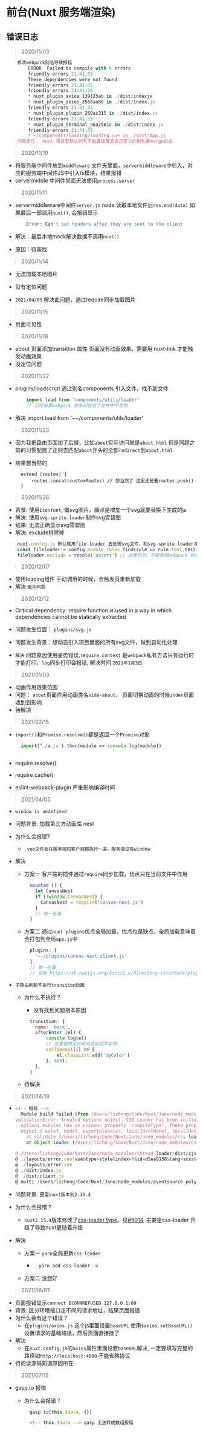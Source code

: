 # 前台(Nuxt 服务端渲染)

## 错误日志

> 2020/11/03

```js
    修改webpack别名导致报错
        ERROR  Failed to compile with 6 errors
        friendly-errors 21:41:35
        These dependencies were not found:
        friendly-errors 21:41:35
        friendly-errors 21:41:35
        * nuxt_plugin_axios_139125ab in ./dist/indexjs
        * nuxt_plugin_axios_3566aa80 in ./dist/index.js
        friendly-errors 21:41:35
        * nuxt_plugin_plugin_260ac315 in ./dist/index.js
        friendly-errors 21:41:35
        * nuxt_plugin_terminal_a6a2501c in ./dist/index.js
        friendly-errors 21:41:35
        * ~/components/loading/loading.vue in ./dist/App.js
    问题定位： nuxt 项目有默认别名不能直接覆盖自己定义的别名要merge进去  
```

>2020/11/10

+ 将服务端中间件放到`middleware` 文件夹里面，`servermiddleware`中引入，对应的服务端中间件JS中引入fs模块，结果报错
+ servermiddle 中间件里面无法使用`process.server`

>2020/11/11

+ servermiddleware中间件`server.js` node 读取本地文件后`res.end(data)` 如果最后一部调用`nuxt()`, 会报错显示

    ```js
        Error: Can't set headers after they are sent to the client
    ```

+ 解决：最后本地mock解决数据不调用`nuxt()`
+ 原因：待查找

> 2020/11/14

+ 无法加载本地图片
+ 没有定位问题

+ `2021/04/05` 解决此问题，通过require同步加载图片

> 2020/11/15

+ 页面可见性

> 2020/11/18

+ about 页面添加transition 属性 页面没有动画效果，需要用 nuxt-link 才能触发动画效果
+ 没定位问题

> 2020/11/22

+ plugins/loadscript 通过别名components 引入文件，找不到文件

    ```js
        import load from 'components/utils/loader'
        // 已经设置webpack 别名却在这个文件中不生效
    ```

+ 解决 import load from '~~/components/utils/loader'

> 2020/11/23

+ 因为我把路由页面加了后缀，比如`about`实际访问就是`about.html` 但是照顾之前的习惯配置了正则去匹配`about`开头的全部`redirect`到`about.html`
+ 结果想当然的

  ```JS
    extend (routes) {
        routes.concat(customRoutes) // 想当然了 这里还是要routes.push()
    }
  ```

>2020/11/26

+ 背景: 使用`iconfont`, 做svg图片，痛点是增加一个svg就要替换下生成的js
+ 解决: 使用`svg-sprite-loader`制作svg雪碧图
+ 结果: 无法正确显示svg雪碧图
+ 解决: exclude排除掉

```js
    nuxt.config.js 默认使用file-loader 去处理svg文件，和svg-sprite-loader冲突
    const fileloader = config.module.rules.find(rule => rule.test.test('.svg'))
    fileloader.exclude = resole('assets') // 这里巨坑，不能使用webpack 别名，需要自己配置
```

>2020/12/07

+ 使用loading组件 手动调用的时候，会触发页重新加载
+ 解决 `缓冲问题`

>2020/12/12

+ Critical dependency: require function is used in a way in which dependencies cannot be statically extracted
+ 问题发生位置： `plugins/svg.js`
+ 问题发生背景：想动态引入项目里面的所有svg文件，做到自动化处理

+ `解决` 问题原因使用姿势错误,`require.context` 是`webpack`私有方法只有运行时才能打印，`log`同步打印会报错, 解决时间 `2021年1月3日`

>2021/01/03

+ 动画作用效果范围
+ 问题： `about`页面作用动画类名`side-about`， 页面切换动画的时候`index`页面收到到影响
+ 待解决

>2021/02/15

+ `import()`和`Promise.resolve()`都是返回一个`Promise`对象

  ```js
    import(‘./a.js’).then(module => console.log(module))
    
  ```

+ require.resolve()
+ require.cache()

+ eslint-webpack-plugin 严重影响编译时间

>2021/04/05

+ `window is undefined`
+ 问题背景: 加载第三方动画库 nest
+ 为什么会报错?
  + `.vue文件会在服务端和客户端都执行一遍，服务端没有window`
+ 解决
  + 方案一 客户端的插件通过`require`同步加载，优点只在当前文件中作用

    ```js
      mounted () {
        let CanvasNest
        if (!window.CanvasNest) {
          CanvasNest = require('canvas-nest.js')
        }
        // 做一些事
      }    
    ```

  + 方案二 通过`nuxt plugins`优点全局加载，优点也是缺点，全局加载意味着会打包到全局`app.js`中

    ```nuxt.config.js
      plugins: [
        '~~/plugins/canvas-nest.client.js'
      ]
      // 做一些事
      // 文档 https://zh.nuxtjs.org/docs/2.x/directory-structure/plugins/
    ```

+ `子路由刷新不执行transtion动画`
  + 为什么不执行？
    + 没有找到问题根本原因

    ```js
      transition: {
        name: 'back',
        afterEnter (el) {
            console.log(el)
            // 这里竟然无法访问当前组件实例
            setTimeout(() => {
                el.classList.add('bgColor')
            }, 400);
        },
      }
    ```

  + 待解决

>2021/04/18

+ ```js
  <!-- 报错 -->
    Module build failed (from /Users/licheng/Code/Nuxt/Jane/node_modules/css-loader/dist/cjs.js):
  ValidationError: Invalid options object. CSS Loader has been initialized using an options object that does not match the API schema.
  - options.modules has an unknown property 'compileType'. These properties are valid:
    object { auto?, mode?, exportGlobals?, localIdentName?, localIdentRegExp?, context?, hashPrefix?, getLocalIdent? }
      at validate (/Users/licheng/Code/Nuxt/Jane/node_modules/css-loader/node_modules/schema-utils/dist/validate.js:98:11)
      at Object.loader (/Users/licheng/Code/Nuxt/Jane/node_modules/css-loader/dist/index.js:36:28)
                                                                                friendly-errors 20:54:48
  @ /Users/licheng/Code/Nuxt/Jane/node_modules/thread-loader/dist/cjs.js??ref--7-oneOf-1-0!/Users/licheng/Code/Nuxt/Jane/node_modules/vue-style-loader??ref--7-oneOf-1-1!/Users/licheng/Code/Nuxt/Jane/node_modules/css-loader/dist/cjs.js??ref--7-oneOf-1-2!/Users/licheng/Code/Nuxt/Jane/node_modules/vue-loader/lib/loaders/stylePostLoader.js!/Users/licheng/Code/Nuxt/Jane/node_modules/postcss-loader/src??ref--7-oneOf-1-3!/Users/licheng/Code/Nuxt/Jane/node_modules/sass-loader/dist/cjs.js??ref--7-oneOf-1-4!/Users/licheng/Code/Nuxt/Jane/node_modules/vue-loader/lib??vue-loader-options!./layouts/error.vue?vue&type=style&index=0&id=d5ea9138&lang=scss&scoped=true& 4:14-421 15:3-20:5 16:22-429
  @ ./layouts/error.vue?vue&type=style&index=0&id=d5ea9138&lang=scss&scoped=true&
  @ ./layouts/error.vue
  @ ./dist/index.js
  @ ./dist/client.js
  @ multi /Users/licheng/Code/Nuxt/Jane/node_modules/eventsource-polyfill/dist/browserify-eventsource.js (webpack)-hot-middleware/client.js?reload=true&timeout=30000&ansiColors=&overlayStyles=&path=%2F__webpack_hmr%2Fclient&name=client ./dist/client.js
  ```

+ 问题背景: 更新`nuxt版本到2.15.4`
+ 为什么会报错？
  + `nuxt2.15.4`版本修改了[css-loader type](https://github.com/nuxt/nuxt.js/pull/9088)，见[#9014](https://github.com/nuxt/nuxt.js/pull/9014), 主要是css-loader 升级了导致nuxt更随着升级
+ 解决
  + 方案一 `yarn`全局更新`css-loader`

    + ```sh
        yarn add css-loader -W
      ```

  + 方案二 没想好
  
>2021/06/07

+ 页面报错显示`connect ECONNREFUSED 127.0.0.1:80`
+ 背景: 区分环境接口走不同的请求地址，结果页面报错
+ 为什么会有这个错误？
  + 在`plugins/axios.js` 这个js里面设置`baseURL` 使用`$axios.setBaseURL()` 设置请求的基础路径，然后页面直接挂了
+ 解决
  + 在`nuxt.config.js`的`axios`属性里面设置`baseURL`解决, 一定要填写完整的路径如`http://localhost:4000` 不能省略协议
+ 待阅读源码知道原因所在

>2021/07/15

+ gasp.to 报错
  + 为什么会报错？

    ```js
      gasp.to(this.$data, {})

      <!-- this.$data --> gasp 无法转成数组报错
    ```
